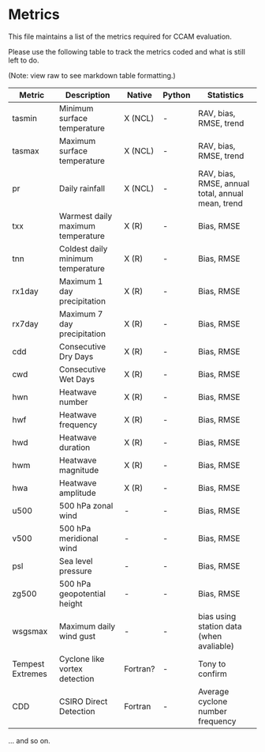 # Metrics

This file maintains a list of the metrics required for CCAM evaluation.

Please use the following table to track the metrics coded and what is still left to do.

(Note: view raw to see markdown table formatting.)

| Metric | Description | Native | Python | Statistics |
| - | - | - | - | - |
| tasmin | Minimum surface temperature | X (NCL) | - | RAV, bias, RMSE, trend |
| tasmax | Maximum surface temperature | X (NCL) | - | RAV, bias, RMSE, trend |
| pr | Daily rainfall | X (NCL) | - | RAV, bias, RMSE, annual total, annual mean, trend |
| txx | Warmest daily maximum temperature | X (R) | - | Bias, RMSE |
| tnn | Coldest daily minimum temperature | X (R) | - | Bias, RMSE |
| rx1day | Maximum 1 day precipitation | X (R) | - | Bias, RMSE |
| rx7day | Maximum 7 day precipitation | X (R) | - | Bias, RMSE |
| cdd | Consecutive Dry Days | X (R) | - | Bias, RMSE |
| cwd | Consecutive Wet Days | X (R) | - | Bias, RMSE |
| hwn | Heatwave number | X (R) | - | Bias, RMSE |
| hwf | Heatwave frequency | X (R) | - | Bias, RMSE |
| hwd | Heatwave duration | X (R) | - | Bias, RMSE |
| hwm | Heatwave magnitude | X (R) | - | Bias, RMSE |
| hwa | Heatwave amplitude | X (R) | - | Bias, RMSE |
| u500 | 500 hPa zonal wind | - | - | Bias, RMSE |
| v500 | 500 hPa meridional wind | - | - | Bias, RMSE |
| psl | Sea level pressure | - | - | Bias, RMSE |
| zg500 | 500 hPa geopotential height | - | - | Bias, RMSE |
| wsgsmax | Maximum daily wind gust | - | - | bias using station data (when avaliable) |
| Tempest Extremes | Cyclone like vortex detection | Fortran? | - | Tony to confirm |
| CDD | CSIRO Direct Detection | Fortran | - | Average cyclone number frequency |


... and so on.
